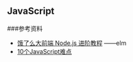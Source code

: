 ## JavaScript

###参考资料
- [饿了么大前端 Node.js 进阶教程](https://github.com/ElemeFE/node-interview) ——elm
- [10个JavaScript难点](http://www.open-open.com/lib/view/open1500370559914.html)



